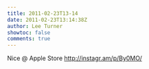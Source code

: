```yaml
---
title: 2011-02-23T13-14
date: 2011-02-23T13:14:38Z
author: Lee Turner
showtoc: false
comments: true
---
```


Nice  @ Apple Store http://instagr.am/p/By0MO/

